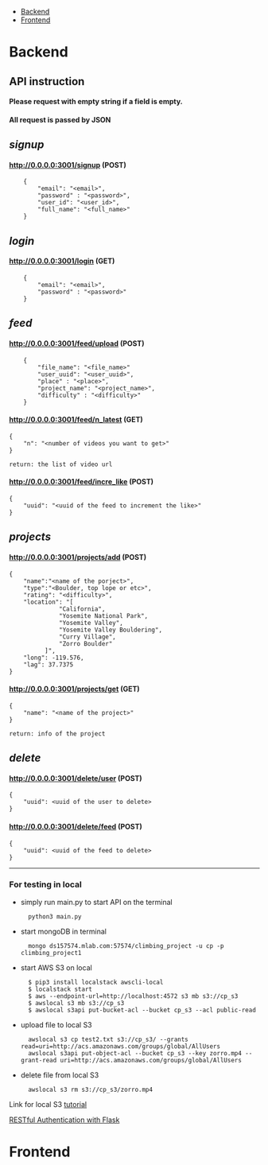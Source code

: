  - [Backend](#backend)
 - [Frontend](#frontend)



# Backend
## API instruction
#### Please request with empty string if a field is empty.

#### All request is passed by JSON

## *signup*

#### http://0.0.0.0:3001/signup (POST)

        {
            "email": "<email>",
            "password" : "<password>",
            "user_id": "<user_id>",
            "full_name": "<full_name>"
        }


## *login*

#### http://0.0.0.0:3001/login (GET)

        {
            "email": "<email>",
            "password" : "<password>"
        }


## *feed*

#### http://0.0.0.0:3001/feed/upload (POST)

        {
            "file_name": "<file_name>"
            "user_uuid": "<user_uuid>",
            "place" : "<place>",
            "project_name": "<project_name>",
            "difficulty" : "<difficulty>"
        }


#### http://0.0.0.0:3001/feed/n_latest (GET)
    {
        "n": "<number of videos you want to get>"
    }

    return: the list of video url


#### http://0.0.0.0:3001/feed/incre_like (POST)
    {
        "uuid": "<uuid of the feed to increment the like>"
    }


## *projects*

#### http://0.0.0.0:3001/projects/add (POST)
    {
        "name":"<name of the porject>",
        "type":"<Boulder, top lope or etc>",
        "rating": "<difficulty>",
        "location": "[
                  "California",
                  "Yosemite National Park",
                  "Yosemite Valley",
                  "Yosemite Valley Bouldering",
                  "Curry Village",
                  "Zorro Boulder"
              ]",
        "long": -119.576,
        "lag": 37.7375
    }


#### http://0.0.0.0:3001/projects/get (GET)
    {
        "name": "<name of the project>"
    }

    return: info of the project


## *delete*

#### http://0.0.0.0:3001/delete/user (POST)
    {
        "uuid": <uuid of the user to delete>
    }


#### http://0.0.0.0:3001/delete/feed (POST)
    {
        "uuid": <uuid of the feed to delete>
    }

------------

### For testing in local
- simply run main.py to start API on the terminal

        python3 main.py

- start mongoDB in terminal

        mongo ds157574.mlab.com:57574/climbing_project -u cp -p climbing_project1

- start AWS S3 on local

        $ pip3 install localstack awscli-local
        $ localstack start
        $ aws --endpoint-url=http://localhost:4572 s3 mb s3://cp_s3
        $ awslocal s3 mb s3://cp_s3
        $ awslocal s3api put-bucket-acl --bucket cp_s3 --acl public-read


- upload file to local S3

        awslocal s3 cp test2.txt s3://cp_s3/ --grants read=uri=http://acs.amazonaws.com/groups/global/AllUsers
        awslocal s3api put-object-acl --bucket cp_s3 --key zorro.mp4 --grant-read uri=http://acs.amazonaws.com/groups/global/AllUsers


- delete file from local S3

        awslocal s3 rm s3://cp_s3/zorro.mp4

Link for local S3 [tutorial](https://medium.com/@andyalky/developing-aws-apps-locally-with-localstack-7f3d64663ce4 "tutorial")

[RESTful Authentication with Flask](https://blog.miguelgrinberg.com/post/restful-authentication-with-flask)


# Frontend
